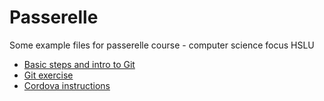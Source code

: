# Passerelle
Some example files for passerelle course - computer science focus HSLU 

- [Basic steps and intro to Git](https://github.com/fleshgordo/passerelle21/blob/main/Chapter1.md)
- [Git exercise](https://github.com/fleshgordo/passerelle21/blob/main/Chapter2.md)
- [Cordova instructions](https://github.com/fleshgordo/passerelle21/blob/main/Chapter3_cordova.md)
